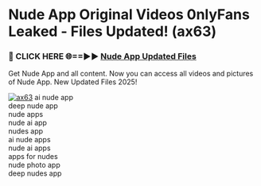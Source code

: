 # Nude App Original Videos 0nlyFans Leaked - Files Updated! (ax63)

<h3>🔴 CLICK HERE 🌐==►► <a href="https://tinyurl.com/yrmya6cz" rel="nofollow">Nude App Updated Files</a></h3>

Get Nude App and all content. Now you can access all videos and pictures of Nude App. New Updated Files 2025!

[![ax63](https://i.imgur.com/FMdXYCs.gif)](https://tinyurl.com/yrmya6cz)
ai nude app<br>
deep nude app<br>
nude apps<br>
nude ai app<br>
nudes app<br>
ai nude apps<br>
nude ai apps<br>
apps for nudes<br>
nude photo app<br>
deep nudes app